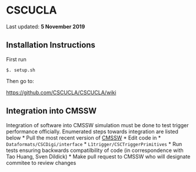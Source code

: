 # CSCUCLA

Last updated: **5 November 2019** 

## Installation Instructions

First run 

`$. setup.sh`

Then go to:  

https://github.com/CSCUCLA/CSCUCLA/wiki  

## Integration into CMSSW

Integration of software into CMSSW simulation must be done to test trigger performance officially. Enumerated steps towards integration are listed below
	* Pull the most recent version of [CMSSW](https://github.com/cms-sw/cmssw)
	* Edit code in
		* `Dataformats/CSCDigi/interface`
		* `L1trigger/CSCTriggerPrimitives`
	* Run tests ensuring backwards compatilbility of code (in correspondence with Tao Huang, Sven Dildick)
	* Make pull request to CMSSW who will designate commitee to review changes  
